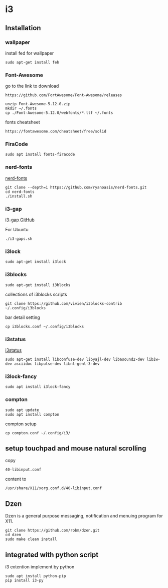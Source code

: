 # i3
## Installation

### wallpaper
install fed for wallpaper
```
sudo apt-get install feh
```

### Font-Awesome
go to the link to download
```
https://github.com/FortAwesome/Font-Awesome/releases
```
```
unzip Font-Awesome-5.12.0.zip
mkdir ~/.fonts
cp ./Font-Awesome-5.12.0/webfonts/*.ttf ~/.fonts
```

fonts cheatsheet
```
https://fontawesome.com/cheatsheet/free/solid
```

### FiraCode

```
sudo apt install fonts-firacode
```

### nerd-fonts

[nerd-fonts](https://github.com/ryanoasis/nerd-fonts.git)
```
git clone --depth=1 https://github.com/ryanoasis/nerd-fonts.git
cd nerd-fonts
./install.sh
```

### i3-gap
[i3-gap GitHub](https://github.com/Airblader/i3)

For Ubuntu
```
./i3-gaps.sh
```

### i3lock
```
sudo apt-get install i3lock
```

### i3blocks
```
sudo apt-get install i3blocks
```

collections of i3blocks scripts
```
git clone https://github.com/vivien/i3blocks-contrib ~/.config/i3blocks
```

bar detail setting
```
cp i3blocks.conf ~/.config/i3blocks
```

### i3status
[i3status](https://github.com/i3/i3status)
```
sudo apt-get install libconfuse-dev libyajl-dev libasound2-dev libiw-dev asciidoc libpulse-dev libnl-genl-3-dev
```

### i3lock-fancy
```
sudo apt install i3lock-fancy
```

### compton

```
sudo apt update
sudo apt install compton
```
compton setup
```
cp compton.conf ~/.config/i3/
```

## setup touchpad and mouse natural scrolling

copy
```
40-libinput.conf
```
content to
```
/usr/share/X11/xorg.conf.d/40-libinput.conf
```

## Dzen
Dzen is a general purpose messaging, notification and menuing program for X11. 

```
git clone https://github.com/robm/dzen.git
cd dzen
sudo make clean install
```

## integrated with python script

i3 extention implement by python
```
sudo apt install python-pip
pip install i3-py
```

